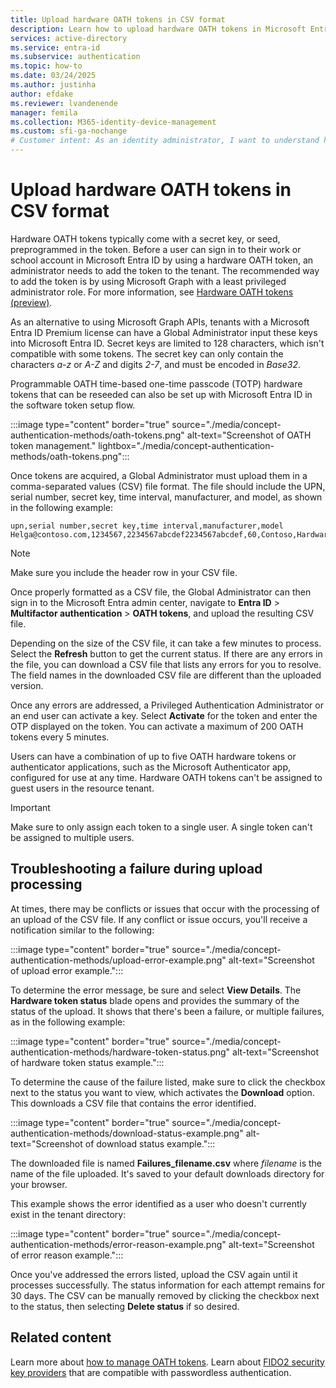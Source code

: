 ```yaml
---
title: Upload hardware OATH tokens in CSV format
description: Learn how to upload hardware OATH tokens in Microsoft Entra ID by using CSV file and Global Administrator role.
services: active-directory
ms.service: entra-id
ms.subservice: authentication
ms.topic: how-to
ms.date: 03/24/2025
ms.author: justinha
author: efdake
ms.reviewer: lvandenende
manager: femila
ms.collection: M365-identity-device-management
ms.custom: sfi-ga-nochange
# Customer intent: As an identity administrator, I want to understand how to upload hardware OATH tokens in Microsoft Entra ID by using CSV file and Global Administrator role.
---
```


# Upload hardware OATH tokens in CSV format

Hardware OATH tokens typically come with a secret key, or seed, preprogrammed in the token. Before a user can sign in to their work or school account in Microsoft Entra ID by using a hardware OATH token, an administrator needs to add the token to the tenant. The recommended way to add the token is by using Microsoft Graph with a least privileged administrator role. For more information, see [Hardware OATH tokens (preview)](concept-authentication-oath-tokens.md#hardware-oath-tokens-preview).

As an alternative to using Microsoft Graph APIs, tenants with a Microsoft Entra ID Premium license can have a Global Administrator input these keys into Microsoft Entra ID. Secret keys are limited to 128 characters, which isn't compatible with some tokens. The secret key can only contain the characters *a-z* or *A-Z* and digits *2-7*, and must be encoded in *Base32*.

Programmable OATH time-based one-time passcode (TOTP) hardware tokens that can be reseeded can also be set up with Microsoft Entra ID in the software token setup flow.


:::image type="content" border="true" source="./media/concept-authentication-methods/oath-tokens.png" alt-text="Screenshot of OATH token management." lightbox="./media/concept-authentication-methods/oath-tokens.png":::

Once tokens are acquired, a Global Administrator must upload them in a comma-separated values (CSV) file format. The file should include the UPN, serial number, secret key, time interval, manufacturer, and model, as shown in the following example:

```csv
upn,serial number,secret key,time interval,manufacturer,model
Helga@contoso.com,1234567,2234567abcdef2234567abcdef,60,Contoso,HardwareKey
```

> [!NOTE]
> Make sure you include the header row in your CSV file. 

Once properly formatted as a CSV file, the Global Administrator can then sign in to the Microsoft Entra admin center, navigate to **Entra ID** > **Multifactor authentication** > **OATH tokens**, and upload the resulting CSV file.

Depending on the size of the CSV file, it can take a few minutes to process. Select the **Refresh** button to get the current status. If there are any errors in the file, you can download a CSV file that lists any errors for you to resolve. The field names in the downloaded CSV file are different than the uploaded version.  

Once any errors are addressed, a Privileged Authentication Administrator or an end user can activate a key. Select **Activate** for the token and enter the OTP displayed on the token. You can activate a maximum of 200 OATH tokens every 5 minutes. 

Users can have a combination of up to five OATH hardware tokens or authenticator applications, such as the Microsoft Authenticator app, configured for use at any time. Hardware OATH tokens can't be assigned to guest users in the resource tenant. 

> [!IMPORTANT]
> Make sure to only assign each token to a single user.
> A single token can't be assigned to multiple users.

## Troubleshooting a failure during upload processing

At times, there may be conflicts or issues that occur with the processing of an upload of the CSV file. If any conflict or issue occurs, you'll receive a notification similar to the following:  

:::image type="content" border="true" source="./media/concept-authentication-methods/upload-error-example.png" alt-text="Screenshot of upload error example.":::
  
To determine the error message, be sure and select **View Details**. The **Hardware token status** blade opens and provides the summary of the status of the upload. It shows that there's been a failure, or multiple failures, as in the following example:

:::image type="content" border="true" source="./media/concept-authentication-methods/hardware-token-status.png" alt-text="Screenshot of hardware token status example.":::

To determine the cause of the failure listed, make sure to click the checkbox next to the status you want to view, which activates the **Download** option. This downloads a CSV file that contains the error identified. 

:::image type="content" border="true" source="./media/concept-authentication-methods/download-status-example.png" alt-text="Screenshot of download status example.":::

The downloaded file is named **Failures_filename.csv** where *filename* is the name of the file uploaded. It's saved to your default downloads directory for your browser. 

This example shows the error identified as a user who doesn't currently exist in the tenant directory:  

:::image type="content" border="true" source="./media/concept-authentication-methods/error-reason-example.png" alt-text="Screenshot of error reason example.":::

Once you've addressed the errors listed, upload the CSV again until it processes successfully. The status information for each attempt remains for 30 days. The CSV can be manually removed by clicking the checkbox next to the status, then selecting **Delete status** if so desired. 

## Related content

Learn more about [how to manage OATH tokens](how-to-mfa-manage-oath-tokens.md).
Learn about [FIDO2 security key providers](concept-authentication-passwordless.md) that are compatible with passwordless authentication.